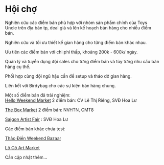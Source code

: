 # Hội chợ

Nghiên cứu các điểm bán phù hợp với nhóm sản phẩm chính của Toys Uncle trên địa bàn tp, deal giá và lên kế hoạch bán hàng cho nhiều điểm bán.&#x20;

Nghiên cứu và tối ưu thiết kế gian hàng cho từng điểm bán khác nhau.&#x20;

Ưu tiên các điểm bán với chi phí thấp, khoảng 200k - 600k/ ngày.&#x20;

Quản lý và tuyển dụng đội sales cho từng điểm bán và tùy từng nhu cầu bán hàng cụ thể.

Phối hợp cùng đội ngũ hậu cần để setup và tháo dở gian hàng.

Liên kết với Birdybag cho các sự kiện bán hàng chung.&#x20;

Một số điểm bán đã trải nghiệm:\
[Hello Weekend Market](https://www.facebook.com/HelloWeekendMarket) 2 điểm bán: CV Lê Thị Riêng, SVĐ Hoa Lư

[The Box Market](https://www.facebook.com/theboxmarket.vn) 2 điểm bán: NVHTN, CMT8

[Saigon Artist  Fair](https://www.facebook.com/saigon.artistfair) : SVĐ Hoa Lư

Các điểm bán khác chưa test:

[Thảo Điền Weekend Bazaar](https://www.facebook.com/thaodienbazaar)

[Lô Cô Art Market](https://www.facebook.com/locoartmarket)

Cần cập nhật thêm...

